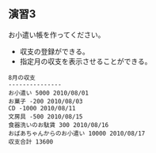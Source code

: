 ## 演習3

お小遣い帳を作ってください。
- 収支の登録ができる。
- 指定月の収支を表示させることができる。

```
8月の収支
---------------
お小遣い 5000 2010/08/01
お菓子 -200 2010/08/03
CD -1000 2010/08/11
文房具 -500 2010/08/15
食器洗いのお駄賃 300 2010/08/16
おばあちゃんからのお小遣い 10000 2010/08/17
収支合計 13600
```


